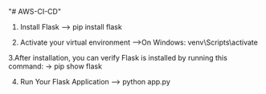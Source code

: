 "# AWS-CI-CD" 


1. Install Flask
--> pip install flask
   
2.  Activate your virtual environment 
-->On Windows: venv\Scripts\activate

3.After installation, you can verify Flask is installed by running this command:
-> pip show flask

4. Run Your Flask Application
--> python app.py
